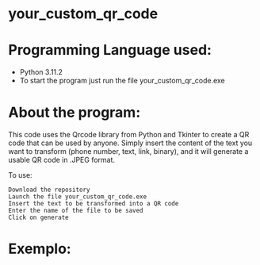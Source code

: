 # your_custom_qr_code

# Programming Language used:

 - Python 3.11.2
 - To start the program just run the file your_custom_qr_code.exe

# About the program:

This code uses the Qrcode library from Python and Tkinter to create a QR code that can be used by anyone. Simply insert the content of the text you want to transform (phone number, text, link, binary), and it will generate a usable QR code in .JPEG format.

To use:

    Download the repository
    Launch the file your_custom_qr_code.exe
    Insert the text to be transformed into a QR code
    Enter the name of the file to be saved
    Click on generate

# Exemplo:
